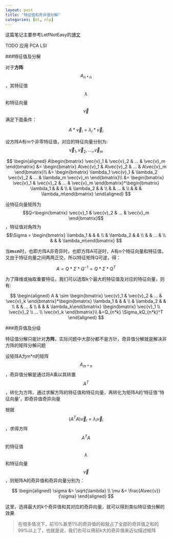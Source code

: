 ```yaml
---
layout: post
title: "特征值和奇异值分解"
categories: [ml, nlp]
---
```


这篇笔记主要参考LetfNotEasy的[博文](http://www.cnblogs.com/LeftNotEasy/archive/2011/01/19/svd-and-applications.html)

TODO 应用 PCA LSI 

###特征值及分解

对于**方阵**$$A_{n*n}$$，其特征值$$\lambda$$和特征向量$$\vec{v}$$满足下面条件：

$$ A*\vec{v}_i = \lambda_i*\vec{v}_i $$

设方阵A有m个非零特征值，对应的特征向量分别为: $$\vec{v}_1, \vec{v}_2,...,, \vec{v}_m$$

$$
\begin{aligned}
A\begin{bmatrix} \vec{v}_1 & \vec{v}_2 & ... & \vec{v}_m \end{bmatrix}
&= \begin{bmatrix} A\vec{v}_1 & A\vec{v}_2 & ... & A\vec{v}_m \end{bmatrix}\\
&= \begin{bmatrix} \lambda_1 \vec{v}_1 & \lambda_2 \vec{v}_2 & ... & \lambda_m \vec{v}_m \end{bmatrix}\\
&= \begin{bmatrix} \vec{v}_1 & \vec{v}_2 & ... & \vec{v}_m \end{bmatrix}*\begin{bmatrix} \lambda_1 &  &  & \\   &  \lambda_2 &  & \\  &  &  ... & \\  &  &  & \lambda_m\end{bmatrix} 
\end{aligned}
$$

设特征向量矩阵为$$Q=\begin{bmatrix} \vec{v}_1 & \vec{v}_2 & ... & \vec{v}_m \end{bmatrix}$$，特征值对角阵为$$\Sigma = \begin{bmatrix} \lambda_1 &  &  & \\   &  \lambda_2 &  & \\  &  &  ... & \\  &  &  & \lambda_m\end{bmatrix} $$ 

当**m=n**时，也即方阵A非奇异时，也即方阵A可逆时，A有n个特征向量和特征值，又由于特征向量之间两两正交，所以特征矩阵Q可逆，得：

$$A=Q*\Sigma*Q^{-1}=Q*\Sigma*Q^T$$

为了降维或抽取重要特征，我们可以选取k个最大的特征值及对应的特征向量，则有:

$$
\begin{aligned} 
A  & \sim \begin{bmatrix} \vec{v}_1 & \vec{v}_2 & ... & \vec{v}_k \end{bmatrix}*\begin{bmatrix} \lambda_1 &  &  & \\   &  \lambda_2 &  & \\  &  &  ... & \\  &  &  & \lambda_k\end{bmatrix}  \begin{bmatrix} \vec{v}_1 \\ \vec{v}_2 \\ ... \\ \vec{v}_k \end{bmatrix}\\
&=Q_{n*k} \Sigma_kQ_{n*k}^T
\end{aligned}
$$


###奇异值及分级

特征值分解只能针对**方阵**，实际问题中大部分都不是方针，奇异值分解就是解决非方阵的矩阵分解问题

设矩阵A为m*n的矩阵$$A_{m*n}$$，奇异值分解是通过将A乘以其转置$$A^T$$，转化为方阵，通过求解方阵的特征值和特征向量，再转化为矩阵A的‘特征值’‘特征向量’，即奇异值奇异向量

根据$$(A^TA)\vec{v}_i = \lambda_i \vec{v}_i$$，求得方阵$$A^TA$$的特征值$$\lambda$$和特征向量$$\vec{v}$$，则矩阵A的奇异值和奇异向量分别为：

$$
\begin{aligned}
\sigma &= \sqrt{\lambda} \\
\mu &= \frac{A\vec{v}}{\sigma}
\end{aligned}
$$

这里，选择最大的k个奇异值和其对应的奇异向量，就可以得到类似特征值分解的效果

>在很多情况下，前10%甚至1%的奇异值的和就占了全部的奇异值之和的99%以上了，也就是说，我们也可以用前k大的奇异值来近似描述矩阵


